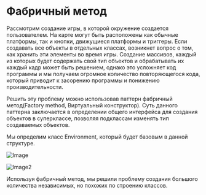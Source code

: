 # Фабричный метод
  Рассмотрим создание игры, в которой окружение создается пользователем. На карте могут быть расположены как обычные платформы, так и кнопки, движущиеся платформы и триггеры. Если создавать все объекты в отдельных классах, возникнет вопрос о том, как хранить эти элементы во время игры. Создание массивов, каждый из которых будет содержать свой тип объектов и обрабатывать их каждый кадр может быть решением, однако это усложняет код программы и мы получаем огромное количество повторяющегося кода, который приводит к засорению программы и понижению производительности.
  
  Решить эту проблему можно использовав паттерн фабричный метод(Factory method, Виртуальный конструктор). Суть данного паттерна заключается в определении общего интерфейса для создания объектов в суперклассе, позволяя подклассам изменять тип создаваемых объектов. 
 
 Мы определим класс Environment, который будет базовым в данной структуре. 
 
 ![Image](https://github.com/ViachaslauS/trtpo/blob/master/Patterns/Class%20Diagram0.png)
 
 ![Image2](https://github.com/ViachaslauS/trtpo/blob/master/Patterns/Sequence%20.png)

 Используя фабричный метод, мы решили проблему создания большого количества независимых, но похожих по строению классов.

